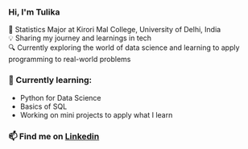 ### Hi, I'm Tulika

📍 Statistics Major at Kirori Mal College, University of Delhi, India  
💡 Sharing my journey and learnings in tech  
🔍 Currently exploring the world of data science and learning to apply programming to real-world problems


### 🌱 Currently learning:
- Python for Data Science  
- Basics of SQL  
- Working on mini projects to apply what I learn
  

### 📫 Find me on [Linkedin](www.linkedin.com/in/tulikag36)<br/>
